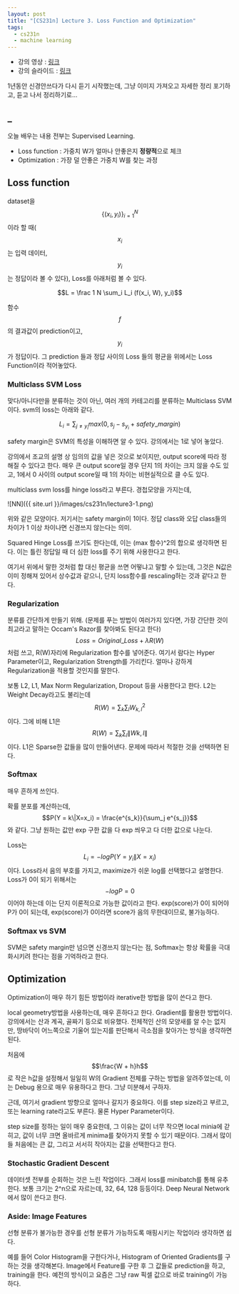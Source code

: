 ```yaml
---
layout: post
title: "[CS231n] Lecture 3. Loss Function and Optimization"
tags:
  - cs231n
  - machine learning
---
```


* 강의 영상 : [링크](https://www.youtube.com/watch?v=h7iBpEHGVNc&list=PLC1qU-LWwrF64f4QKQT-Vg5Wr4qEE1Zxk&index=4&t=3415s)
* 강의 슬라이드 : [링크](http://cs231n.stanford.edu/slides/2017/cs231n_2017_lecture3.pdf)

1년동안 신경안쓰다가 다시 듣기 시작했는데, 그냥 이미지 가져오고 자세한 정리 포기하고, 듣고 나서 정리하기로...

## _

오늘 배우는 내용 전부는 Supervised Learning.

- Loss function : 가중치 W가 얼마나 안좋은지 **정량적**으로 체크
- Optimization : 가장 덜 안좋은 가중치 W를 찾는 과정

## Loss function

dataset을 $$\{(x_i, y_i)\}^N_{i=1}$$ 이라 할 때($$x_i$$는 입력 데이터, $$y_i$$는 정답이라 볼 수 있다), Loss를 아래처럼 볼 수 있다.

$$L = \frac 1 N \sum_i L_i (f(x_i, W), y_i)$$

함수 $$f$$의 결과값이 prediction이고, $$y_i$$가 정답이다. 그 prediction 들과 정답 사이의 Loss 들의 평균을 위에서는 Loss Function이라 적어놓았다.

### Multiclass SVM Loss

맞다/아니다만을 분류하는 것이 아닌, 여러 개의 카테고리를 분류하는 Multiclass SVM 이다. svm의 loss는 아래와 같다.

$$L_i = \sum_{j \neq y_i} max(0, s_j - s_{y_i} + safety\_margin)$$ 

safety margin은 SVM의 특성을 이해하면 알 수 있다. 강의에서는 1로 넣어 놓았다.

 강의에서 조교의 설명 상 임의의 값을 넣은 것으로 보이지만, output score에 따라 정해질 수 있다고 한다. 매우 큰 output score일 경우 단지 1의 차이는 크지 않을 수도 있고, 1에서 0 사이의 output score일 때 1의 차이는 비현실적으로 클 수도 있다.

multiclass svm loss를 hinge loss라고 부른다. 경첩모양을 가지는데, 

![NN]({{ site.url }}/images/cs231n/lecture3-1.png)

위와 같은 모양이다. 저기서는 safety margin이 1이다. 정답 class와 오답 class들의 차이가 1 이상 차이나면 신경쓰지 않는다는 의미.

Squared Hinge Loss를 쓰기도 한다는데, 이는 (max 함수)^2의 합으로 생각하면 된다. 이는 틀린 정답일 때 더 심한 loss를 주기 위해 사용한다고 한다.

여기서 위에서 말한 것처럼 합 대신 평균을 쓰면 어떻냐고 말할 수 있는데, 그것은 N값은 이미 정해져 있어서 상수값과 같으니, 단지 loss함수를 rescaling하는 것과 같다고 한다.

### Regularization

분류를 간단하게 만들기 위해. (문제를 푸는 방법이 여러가지 있다면, 가장 간단한 것이 최고라고 말하는 Occam's Razor를 찾아봐도 된다고 한다) $$Loss = Original\_Loss + \lambda R(W)$$ 처럼 쓰고, R(W)자리에 Regularization 함수를 넣어준다. 여기서 람다는 Hyper Parameter이고, Regularization Strength를 가리킨다. 얼마나 강하게 Regularization을 적용할 것인지를 말한다.

 보통 L2, L1, Max Norm Regularization, Dropout 등을 사용한다고 한다. L2는 Weight Decay라고도 불리는데 $$R(W) = \sum_k\sum_l W^2_{k,l}$$이다. 그에 비해 L1은 $$R(W) = \sum_k\sum_l \|W{k,l}\|$$이다. L1은 Sparse한 값들을 많이 만들어낸다. 문제에 따라서 적절한 것을 선택하면 된다.

### Softmax

매우 흔하게 쓰인다.

확률 분포를 계산하는데, $$P(Y = k\|X=x_i) = \frac{e^{s_k}}{\sum_j e^{s_j}}$$ 와 같다. 그냥 원하는 값만 exp 구한 값을 다 exp 씌우고 다 더한 값으로 나눈다.

Loss는 $$L_i = -log P(Y = y_i\|X=x_i)$$이다. Loss라서 음의 부호를 가지고, maximize가 쉬운 log를 선택했다고 설명한다. Loss가 0이 되기 위해서는 $$-logP = 0$$이어야 하는데 이는   단지 이론적으로 가능한 값이라고 한다. exp(score)가 0이 되어야 P가 0이 되는데, exp(score)가 0이라면 score가 음의 무한대이므로, 불가능하다.

### Softmax vs SVM

SVM은 safety margin만 넘으면 신경쓰지 않는다는 점,  Softmax는 항상 확률을 극대화시키려 한다는 점을 기억하라고 한다.

## Optimization

Optimization이 매우 하기 힘든 방법이라 iterative한 방법을 많이 쓴다고 한다.

local geometry방법을 사용하는데, 매우 흔하다고 한다. Gradient를 활용한 방법이다. 강의에서는 산과 계곡, 골짜기 등으로 비유했다. 전체적인 산의 모양새를 알 수는 없지만, 땅바닥이 어느쪽으로 기울어 있는지를 판단해서 극소점을 찾아가는 방식을 생각하면 된다.

처음에 $$\frac{W + h}h$$로 작은 h값을 설정해서 일일히 W의 Gradient 전체를 구하는 방법을 알려주었는데, 이는 Debug 용으로 매우 유용하다고 한다. 그냥 미분해서 구하자.

근데, 여기서 gradient 방향으로 얼마나 갈지가 중요하다. 이를 step size라고 부르고, 또는 learning rate라고도 부른다. 물론 Hyper Parameter이다.

step size를 정하는 일이 매우 중요한데, 그 이유는 값이 너무 작으면 local minia에 갇히고, 값이 너무 크면 올바르게 minima를 찾아가지 못할 수 있기 때문이다. 그래서 많이들 처음에는 큰 값, 그리고 서서히 작아지는 값을 선택한다고 한다.

### Stochastic Gradient Descent

데이터셋 전부를 순회하는 것은 느린 작업이다. 그래서 loss를 minibatch를 통해 유추한다. 보통 크기는 2^n으로 자르는데, 32, 64, 128 등등이다. Deep Neural Network에서 많이 쓴다고 한다.

### Aside: Image Features

선형 분류가 불가능한 경우를 선형 분류가 가능하도록 매핑시키는 작업이라 생각하면 쉽다.

예를 들어 Color Histogram을 구한다거나, Histogram of Oriented Gradients를 구하는 것을 생각해본다. Image에서 Feature를 구한 후 그 값들로 prediction을 하고, training을 한다. 예전의 방식이고 요즘은 그냥 raw 픽셀 값으로 바로 training이 가능하다.